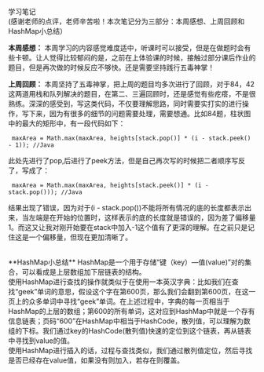 学习笔记<br>
(感谢老师的点评，老师辛苦啦！本次笔记分为三部分：本周感想、上周回顾和HashMap小总结）<br>

**本周感想：**
本周学习的内容感觉难度适中，听课时可以接受，但是在做题时会有些卡顿。让人觉得比较郁闷的是，之前在上体验课的时候，接触过部分课后作业的题目，但是再次做的时候反应不够快。还是需要坚持践行五毒神掌！

**上周回顾：**
本周坚持了五毒神掌，把上周的题目均多次进行了回顾，对于84，42这两道用栈和队列解决的题目，在第二、三遍回顾时，还是感觉有些疙瘩，不是很熟练。深深的感受到，写这类代码，不仅要理解思路，同时需要实打实的进行操作，写下来，因为有很多的细节的问题需要处理，需要想通。比如84题，柱状图中的最大的矩形中，有一段代码如下：<br>
```
 maxArea = Math.max(maxArea, heights[stack.pop()] * (i - stack.peek() - 1)); //Java
 ```
 此处先进行了pop,后进行了peek方法，但是自己再次写的时候把二者顺序写反了，写成了：

```
 maxArea = Math.max(maxArea, heights[stack.peek()] * (i - stack.pop())); //Java
 ```
结果出现了错误，因为对于(i - stack.pop())不能将所有情况的底的长度都表示出来，当左端是在开始的位置时，这样表示的底的长度就是错误的，因为差了偏移量1。而这又让我对刚开始要在stack中加入-1这个值有了更深的理解。在之前只是记住这是一个偏移量，但现在更加清晰了。
 
 <br>
 **HashMap小总结**
 HashMap是一个用于存储“键（key）—值(value)”对的集合，可以看成是上层数组加下层链表的结构。<br>
使用HashMap进行查找的操作就类似于在使用一本英汉字典：比如我们在查找“geek”单词的意思，假设这个字在第600页，那么我们会翻到第600页，在这一页上的众多单词中寻找“geek”单词。在上述过程中，字典的每一页相当于HashMap的上层的数组；第600的所有单词，这对应到HashMap中就是一个存有信息链表；页码“600”在HashMap中相当于HashCode，散列值，可以理解为数组的下标。我们通过key的HashCode(散列值)快速的定位到这个链表，再从链表中寻找到value的值。<br>
使用HashMap进行插入的话，过程与查找类似，我们通过散列值定位，然后寻找是否已经存在value值，如果没有则加入，若存在则覆盖。

